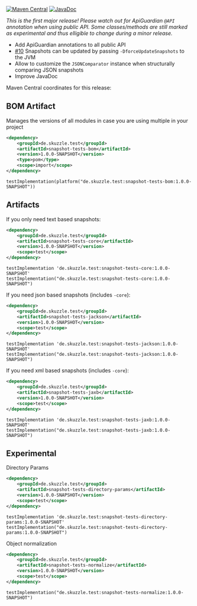 [![Maven Central](https://img.shields.io/static/v1?label=MavenCentral&message=1.0.0-SNAPSHOT&color=blue)](https://search.maven.org/artifact/de.skuzzle.test/snapshot-tests-parent/1.0.0-SNAPSHOT/jar) [![JavaDoc](https://img.shields.io/static/v1?label=JavaDoc&message=1.0.0-SNAPSHOT&color=orange)](http://www.javadoc.io/doc/de.skuzzle.test/snapshot-tests-parent/1.0.0-SNAPSHOT)

_This is the first major release! Please watch out for ApiGuardian `@API` annotation when using public API. Some 
classes/methods are still marked as experimental and thus elligible to change during a minor release._

* Add ApiGuardian annotations to all public API
* [#10](https://github.com/skuzzle/snapshot-tests/issues/10) Snapshots can be updated by passing `-DforceUpdateSnapshots` to the JVM
* Allow to customize the `JSONComparator` instance when structurally comparing JSON snapshots
* Improve JavaDoc

Maven Central coordinates for this release:

## BOM Artifact
Manages the versions of all modules in case you are using multiple in your project

```xml
<dependency>
    <groupId>de.skuzzle.test</groupId>
    <artifactId>snapshot-tests-bom</artifactId>
    <version>1.0.0-SNAPSHOT</version>
    <type>pom</type>
    <scope>import</scope>
</dependency>
```

```
testImplementation(platform("de.skuzzle.test:snapshot-tests-bom:1.0.0-SNAPSHOT"))
```

## Artifacts
If you only need text based snapshots:
```xml
<dependency>
    <groupId>de.skuzzle.test</groupId>
    <artifactId>snapshot-tests-core</artifactId>
    <version>1.0.0-SNAPSHOT</version>
    <scope>test</scope>
</dependency>
```

```
testImplementation 'de.skuzzle.test:snapshot-tests-core:1.0.0-SNAPSHOT'
testImplementation("de.skuzzle.test:snapshot-tests-core:1.0.0-SNAPSHOT")
```

If you need json based snapshots (includes `-core`):
```xml
<dependency>
    <groupId>de.skuzzle.test</groupId>
    <artifactId>snapshot-tests-jackson</artifactId>
    <version>1.0.0-SNAPSHOT</version>
    <scope>test</scope>
</dependency>
```

```
testImplementation 'de.skuzzle.test:snapshot-tests-jackson:1.0.0-SNAPSHOT'
testImplementation("de.skuzzle.test:snapshot-tests-jackson:1.0.0-SNAPSHOT")
```

If you need xml based snapshots (includes `-core`):
```xml
<dependency>
    <groupId>de.skuzzle.test</groupId>
    <artifactId>snapshot-tests-jaxb</artifactId>
    <version>1.0.0-SNAPSHOT</version>
    <scope>test</scope>
</dependency>
```

```
testImplementation 'de.skuzzle.test:snapshot-tests-jaxb:1.0.0-SNAPSHOT'
testImplementation("de.skuzzle.test:snapshot-tests-jaxb:1.0.0-SNAPSHOT")
```

## Experimental

Directory Params
```xml
<dependency>
    <groupId>de.skuzzle.test</groupId>
    <artifactId>snapshot-tests-directory-params</artifactId>
    <version>1.0.0-SNAPSHOT</version>
    <scope>test</scope>
</dependency>
```

```
testImplementation 'de.skuzzle.test:snapshot-tests-directory-params:1.0.0-SNAPSHOT'
testImplementation("de.skuzzle.test:snapshot-tests-directory-params:1.0.0-SNAPSHOT")
```

Object normalization
```xml
<dependency>
    <groupId>de.skuzzle.test</groupId>
    <artifactId>snapshot-tests-normalize</artifactId>
    <version>1.0.0-SNAPSHOT</version>
    <scope>test</scope>
</dependency>
```

```
testImplementation("de.skuzzle.test:snapshot-tests-normalize:1.0.0-SNAPSHOT")
```